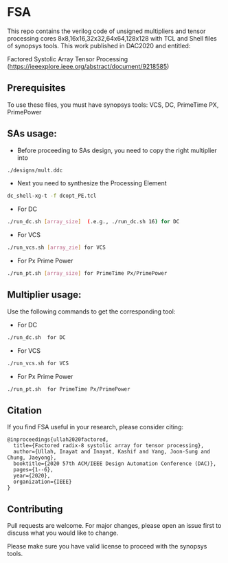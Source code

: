 # FSA

This repo contains the verilog code of unsigned multipliers and tensor processing cores 8x8,16x16,32x32,64x64,128x128 with TCL and Shell files of synopsys tools. This work published in DAC2020 and entitled:

Factored Systolic Array Tensor Processing (https://ieeexplore.ieee.org/abstract/document/9218585)

## Prerequisites
To use these files, you must have synopsys tools:  VCS, DC, PrimeTime PX, PrimePower




## SAs usage:
- Before proceeding to SAs design, you need to copy the right multiplier into  
```bash
./designs/mult.ddc
```
- Next you need to synthesize the Processing Element
```bash
dc_shell-xg-t -f dcopt_PE.tcl 
```
- For DC
```bash
./run_dc.sh [array_size]  (.e.g., ./run_dc.sh 16) for DC
```
- For VCS
```bash
./run_vcs.sh [array_zie] for VCS
```
- For Px Prime Power
```bash
./run_pt.sh [array_size] for PrimeTime Px/PrimePower
```
## Multiplier usage:
Use the following commands to get the corresponding tool:

- For DC
```bash
./run_dc.sh  for DC
```
- For VCS
```bash
./run_vcs.sh for VCS
```
- For Px Prime Power
```bash
./run_pt.sh  for PrimeTime Px/PrimePower
```

## Citation
If you find FSA useful in your research, please consider citing:
```
@inproceedings{ullah2020factored,
  title={Factored radix-8 systolic array for tensor processing},
  author={Ullah, Inayat and Inayat, Kashif and Yang, Joon-Sung and Chung, Jaeyong},
  booktitle={2020 57th ACM/IEEE Design Automation Conference (DAC)},
  pages={1--6},
  year={2020},
  organization={IEEE}
}
```

## Contributing
Pull requests are welcome. For major changes, please open an issue first to discuss what you would like to change.

Please make sure you have valid license to proceed with the synopsys tools.
